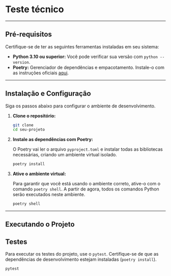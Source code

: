 # Teste técnico

---

## Pré-requisitos

Certifique-se de ter as seguintes ferramentas instaladas em seu sistema:

-   **Python 3.10 ou superior:** Você pode verificar sua versão com `python --version`.
-   **Poetry:** Gerenciador de dependências e empacotamento. Instale-o com as instruções oficiais [aqui](https://python-poetry.org/docs/#installation).

---

## Instalação e Configuração

Siga os passos abaixo para configurar o ambiente de desenvolvimento.

1.  **Clone o repositório:**

    ```bash
    git clone 
    cd seu-projeto
    ```

2.  **Instale as dependências com Poetry:**

    O Poetry vai ler o arquivo `pyproject.toml` e instalar todas as bibliotecas necessárias, criando um ambiente virtual isolado.

    ```bash
    poetry install
    ```

3.  **Ative o ambiente virtual:**

    Para garantir que você está usando o ambiente correto, ative-o com o comando `poetry shell`. A partir de agora, todos os comandos Python serão executados neste ambiente.

    ```bash
    poetry shell
    ```

---

## Executando o Projeto


## Testes

Para executar os testes do projeto, use o `pytest`. Certifique-se de que as dependências de desenvolvimento estejam instaladas (`poetry install`).

```bash
pytest
